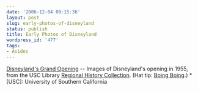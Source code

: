 ```yaml
---
date: '2006-12-04 09:15:36'
layout: post
slug: early-photos-of-disneyland
status: publish
title: Early Photos of Disneyland
wordpress_id: '477'
tags:
- Asides
---
```


[Disneyland's Grand Opening](http://www.usc.edu/libraries/archives/la/disneyland/) -- Images of Disneyland's opening in 1955, from the USC Library [Regional History Collection](http://www.usc.edu/libraries/collections/regional_history/). (Hat tip: [Boing Boing](http://www.boingboing.net/2006/12/03/disneyland_early_yea.html).)
  *[USC]: University of Southern California
